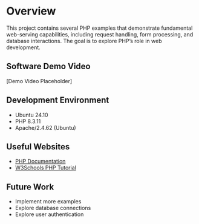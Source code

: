 # Overview

This project contains several PHP examples that demonstrate fundamental web-serving capabilities, including request handling, form processing, and database interactions. The goal is to explore PHP’s role in web development.

## Software Demo Video

[Demo Video Placeholder]

## Development Environment

- Ubuntu 24.10
- PHP 8.3.11
- Apache/2.4.62 (Ubuntu)

## Useful Websites

- [PHP Documentation](https://www.php.net/docs.php)
- [W3Schools PHP Tutorial](https://www.w3schools.com/php/)

## Future Work

- Implement more examples
- Explore database connections
- Explore user authentication

